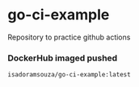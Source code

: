 # go-ci-example
Repository to practice github actions

### DockerHub imaged pushed 

```isadoramsouza/go-ci-example:latest```
